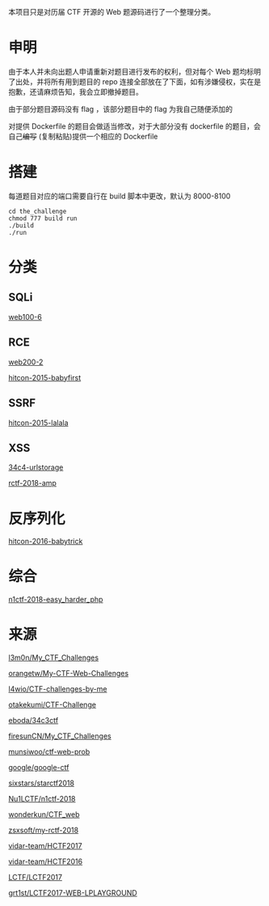本项目只是对历届 CTF 开源的 Web 题源码进行了一个整理分类。

# 申明
由于本人并未向出题人申请重新对题目进行发布的权利，但对每个 Web 题均标明了出处，并将所有用到题目的 repo 连接全部放在了下面，如有涉嫌侵权，实在是抱歉，还请麻烦告知，我会立即撤掉题目。

由于部分题目源码没有 flag ，该部分题目中的 flag 为我自己随便添加的

对提供 Dockerfile 的题目会做适当修改，对于大部分没有 dockerfile 的题目，会自己~~编写~~ (复制粘贴)提供一个相应的 Dockerfile

# 搭建
每道题目对应的端口需要自行在 build 脚本中更改，默认为 8000-8100
```shell
cd the_challenge
chmod 777 build run
./build
./run
```

# 分类



## SQLi
[web100-6](https://github.com/inory009/CTF-Web-Challenges/tree/master/SQLi/web100-6)

## RCE
[web200-2](https://github.com/inory009/CTF-Web-Challenges/tree/master/RCE/web200-2)

[hitcon-2015-babyfirst](https://github.com/inory009/CTF-Web-Challenges/tree/master/RCE/hitcon-2015-babyfirst)

## SSRF
[hitcon-2015-lalala](https://github.com/inory009/CTF-Web-Challenges/tree/master/SSRF/hitcon-2015-lalala)

## XSS
[34c4-urlstorage](https://github.com/inory009/CTF-Web-Challenges/tree/master/XSS/34c3-urlstorage)

[rctf-2018-amp](https://github.com/inory009/CTF-Web-Challenges/tree/master/XSS/rctf-2018-amp)

# 反序列化
[hitcon-2016-babytrick](https://github.com/inory009/CTF-Web-Challenges/tree/master/反序列化/hitcon-2016-babytrick)

# 综合
[n1ctf-2018-easy_harder_php](https://github.com/inory009/CTF-Web-Challenges/tree/master/反序列化/n1ctf-2018-easy_harder_php)


# 来源
[l3m0n/My_CTF_Challenges](https://github.com/l3m0n/My_CTF_Challenges.git)

[orangetw/My-CTF-Web-Challenges](https://github.com/orangetw/My-CTF-Web-Challenges)

[l4wio/CTF-challenges-by-me](https://github.com/l4wio/CTF-challenges-by-me)

[otakekumi/CTF-Challenge](https://github.com/otakekumi/CTF-Challenge)

[eboda/34c3ctf](https://github.com/eboda/34c3ctf)

[firesunCN/My_CTF_Challenges](https://github.com/firesunCN/My_CTF_Challenges)

[munsiwoo/ctf-web-prob](https://github.com/munsiwoo/ctf-web-prob)

[google/google-ctf](https://github.com/google/google-ctf)

[sixstars/starctf2018](https://github.com/sixstars/starctf2018)

[Nu1LCTF/n1ctf-2018](https://github.com/Nu1LCTF/n1ctf-2018)

[wonderkun/CTF_web](https://github.com/wonderkun/CTF_web)

[zsxsoft/my-rctf-2018](https://github.com/zsxsoft/my-rctf-2018)

[vidar-team/HCTF2017](https://github.com/vidar-team/HCTF2017)

[vidar-team/HCTF2016](https://github.com/vidar-team/HCTF2016)

[LCTF/LCTF2017](https://github.com/LCTF/LCTF2017)

[grt1st/LCTF2017-WEB-LPLAYGROUND](https://github.com/grt1st/LCTF2017-WEB-LPLAYGROUND)